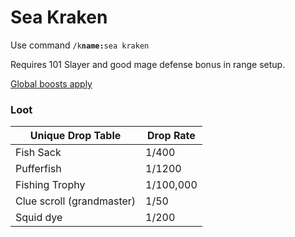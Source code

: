 # Sea Kraken

Use command `/k`**`name:`**`sea kraken`

Requires 101 Slayer and good mage defense bonus in range setup.

[Global boosts apply](../../skills/combat-skills.md#boosts)

### Loot

| **Unique Drop Table**     | **Drop Rate** |
| ------------------------- | ------------- |
| Fish Sack                 | 1/400         |
| Pufferfish                | 1/1200        |
| Fishing Trophy            | 1/100,000     |
| Clue scroll (grandmaster) | 1/50          |
| Squid dye                 | 1/200         |



